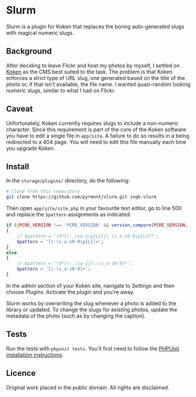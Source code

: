 Slurm
=====

Slurm is a plugin for Koken that replaces the boring auto-generated slugs with magical numeric slugs.

Background
----------

After deciding to leave Flickr and host my photos by myself, I settled on [Koken](http://koken.me/) as the CMS best suited to the task. The problem is that Koken enforces a strict type of URL slug, one generated based on the title of the photo or, if that isn't available, the file name. I wanted quasi-random looking numeric slugs, similar to what I had on Flickr.

Caveat
------

Unfortunately, Koken currently requires slugs to include a non-numeric character. Since this requirement is part of the core of the Koken software you have to edit a single file in ```app/site```. A failure to do so results in a being redirected to a 404 page. You will need to edit this file manually each time you upgrade Koken.

Install
-------

In the ```storage/plugins/``` directory, do the following:

```bash
# Clone from this repository.
git clone https://github.com/pyrmont/slurm.git inqk-slurm
```

Then open ```app/site/site.php``` in your favourite text editor, go to line 500 and replace the ```$pattern``` assignments as indicated:

```php
if (@PCRE_VERSION !== 'PCRE_VERSION' && version_compare(PCRE_VERSION, '5.0.0') >= 0)
{
	// $pattern = '\d*[\-_\sa-z\p{L}][\-\s_a-z0-9\p{L}]*';
    $pattern = '[\-\s_a-z0-9\p{L}]+';
}
else
{
	// $pattern = '\d*[\-_\sa-z][\-\s_a-z0-9]*';
    $pattern = '[\-\s_a-z0-9]+';
}
```

In the admin section of your Koken site, navigate to _Settings_ and then choose _Plugins_. Activate the plugin and you're away.

Slurm works by overwriting the slug whenever a photo is added to the library or updated. To change the slugs for existing photos, update the metadata of the photo (such as by changing the caption).

Tests
-----

Run the tests with `phpunit tests`. You'll first need to follow the [PHPUnit installation instructions](http://phpunit.de/manual/3.7/en/installation.html).

Licence
-------

Original work placed in the public domain. All rights are disclaimed.
